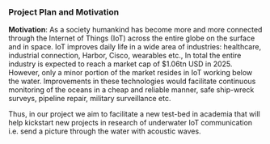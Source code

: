 ### Project Plan and Motivation

**Motivation**: As a society humankind has become more and more connected through the Internet of Things (IoT) across the entire globe on the surface and in space. IoT improves daily life in a wide area of industries: healthcare, industrial connection, Harbor, Cisco, wearables etc., In total the entire industry is expected to reach a market cap of $1.06tn USD in 2025. However, only a minor portion of the market resides in IoT working below the water. Improvements in these technologies would facilitate continuous monitoring of the oceans in a cheap and reliable manner, safe ship-wreck surveys, pipeline repair, military surveillance etc.

Thus, in our project we aim to facilitate a new test-bed in academia that will help kickstart new projects in research of underwater IoT communication i.e. send a picture through the water with acoustic waves.
